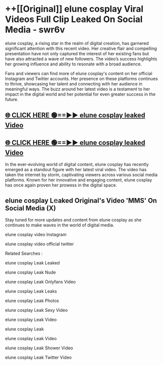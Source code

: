 # ++[[Original]] elune cosplay Viral Videos Full Clip Leaked On Social Media - swr6v<br>

elune cosplay, a rising star in the realm of digital creation, has garnered significant attention with this recent video. Her creative flair and compelling presentation have not only captured the interest of her existing fans but have also attracted a wave of new followers. The video’s success highlights her growing influence and ability to resonate with a broad audience.

Fans and viewers can find more of elune cosplay's content on her official Instagram and Twitter accounts. Her presence on these platforms continues to thrive, showcasing her talent and connecting with her audience in meaningful ways. The buzz around her latest video is a testament to her impact in the digital world and her potential for even greater success in the future.


## [🌐 CLICK HERE 🟢==►► elune cosplay leaked Video ](https://onlyclips.site?title=elune_cosplay&ref=git)

## [🌐 CLICK HERE 🟢==►► elune cosplay leaked Video ](https://onlyclips.site?title=elune_cosplay&ref=git)


In the ever-evolving world of digital content, elune cosplay has recently emerged as a standout figure with her latest viral video. The video has taken the internet by storm, captivating viewers across various social media platforms. Known for her innovative and engaging content, elune cosplay has once again proven her prowess in the digital space.



## elune cosplay L𝚎aked Original's Video 'MMS' On Social Media (X)


Stay tuned for more updates and content from elune cosplay as she continues to make waves in the world of digital media.

elune cosplay video Instagram

elune cosplay video official twitter


Related Searches :

elune cosplay Leak Leaked

elune cosplay Leak Nude

elune cosplay Leak Onlyfans Video

elune cosplay Leak Leaks

elune cosplay Leak Photos

elune cosplay Leak Sexy Video

elune cosplay Leak Video

elune cosplay Leak

elune cosplay Leak Video

elune cosplay Leak Shower Video

elune cosplay Leak Twitter Video


